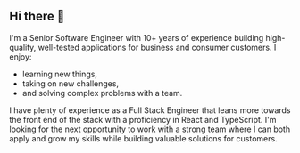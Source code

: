 ## Hi there 👋

I'm a Senior Software Engineer with 10+ years of experience building high-quality, well-tested applications for business and consumer customers. I enjoy:
 - learning new things,
 - taking on new challenges,
 - and solving complex problems with a team.

I have plenty of experience as a Full Stack Engineer that leans more towards the front end of the stack with a proficiency in React and TypeScript. I'm looking for the next opportunity to work with a strong team where I can both apply and grow my skills while building valuable solutions for customers.

<!--
**brad-lybarger/brad-lybarger** is a ✨ _special_ ✨ repository because its `README.md` (this file) appears on your GitHub profile.

Here are some ideas to get you started:

- 🔭 I’m currently working on ...
- 🌱 I’m currently learning ...
- 👯 I’m looking to collaborate on ...
- 🤔 I’m looking for help with ...
- 💬 Ask me about ...
- 📫 How to reach me: ...
- 😄 Pronouns: ...
- ⚡ Fun fact: ...
-->

